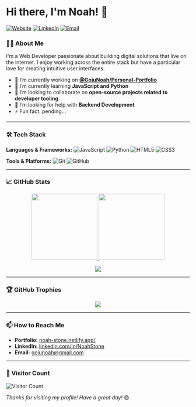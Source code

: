 # Hi there, I'm Noah! 👋

[![Website](https://img.shields.io/badge/Website-Portfolio-brightgreen?style=flat-square)](https://www.noah-stone.netlify.app/)
[![LinkedIn](https://img.shields.io/badge/LinkedIn-Noah-blue?style=flat-square)](https://www.linkedin.com/in/noah-stone-5b3689190/)
[![Email](https://img.shields.io/badge/Email-gojunoah@gmail.com-red?style=flat-square&logo=gmail)](mailto:gojunoah@gmail.com)

### 👨‍💻 About Me

I'm a Web Developer passionate about building digital solutions that live on the internet. I enjoy working across the entire stack but have a particular love for creating intuitive user interfaces.

- 🔭 I’m currently working on **[@GojuNoah/Personal-Portfolio](https://github.com/GojuNoah/Personal-Portfolio)**
- 🌱 I’m currently learning **JavaScript and Python**
- 👯 I’m looking to collaborate on **open-source projects related to developer tooling**
- 🤔 I’m looking for help with **Backend Development**
- ⚡ Fun fact: pending...

---

### 🛠️ Tech Stack

**Languages & Frameworks:**
![JavaScript](https://img.shields.io/badge/JavaScript-F7DF1E?style=for-the-badge&logo=javascript&logoColor=black)
![Python](https://img.shields.io/badge/Python-3776AB?style=for-the-badge&logo=python&logoColor=white)
![HTML5](https://img.shields.io/badge/HTML5-E34F26?style=for-the-badge&logo=html5&logoColor=white)
![CSS3](https://img.shields.io/badge/CSS3-1572B6?style=for-the-badge&logo=css3&logoColor=white)

**Tools & Platforms:**
![Git](https://img.shields.io/badge/Git-F05032?style=for-the-badge&logo=git&logoColor=white)
![GitHub](https://img.shields.io/badge/github-%23121011.svg?style=for-the-badge&logo=github&logoColor=white)

---

### 📈 GitHub Stats

<p align="center">
  <a href="https://github.com/GojuNoah">
    <img height="180em" src="https://github-readme-stats.vercel.app/api?username=GojuNoah&show_icons=true&theme=radical&hide_border=true&count_private=true" />
    <img height="180em" src="https://github-readme-stats.vercel.app/api/top-langs/?username=GojuNoah&theme=radical&hide_border=true&layout=compact&langs_count=8" />
  </a>
</p>

<p align="center">
  <img src="https://github-readme-streak-stats.herokuapp.com/?user=GojuNoah&theme=radical&hide_border=true" />
</p>

---

### 🏆 GitHub Trophies

<p align="center">
  <img src="https://github-profile-trophy.vercel.app/?username=GojuNoah&theme=radical&no-frame=true&row=1&column=7" />
</p>

---

### 📫 How to Reach Me

- **Portfolio:** [noah-stone.netlify.app/](https://www.noah-stone.netlify.app/)
- **LinkedIn:** [linkedin.com/in/NoahStone](https://www.linkedin.com/in/noah-stone-5b3689190/)
- **Email:** [gojunoah@gmail.com](mailto:gojunoah@gmail.com)

---

### 👀 Visitor Count

![Visitor Count](https://komarev.com/ghpvc/?username=GojuNoah&color=blueviolet&style=flat-square)

*Thanks for visiting my profile! Have a great day!* 😄
